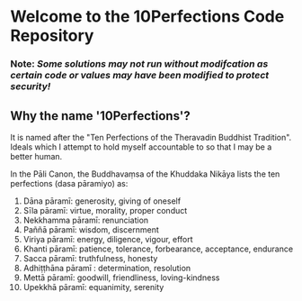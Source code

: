 # Welcome to the 10Perfections Code Repository
### Note: _Some solutions may not run without modifcation as certain code or values may have been modified to protect security!_

## Why the name '10Perfections'?
It is named after the "Ten Perfections of the Theravadin Buddhist Tradition". Ideals which I attempt to hold myself accountable to so that I may be a better human.

In the Pāli Canon, the Buddhavaṃsa of the Khuddaka Nikāya lists the ten perfections (dasa pāramiyo) as:
1.	Dāna pāramī: generosity, giving of oneself
2.	Sīla pāramī: virtue, morality, proper conduct
3.	Nekkhamma pāramī: renunciation
4.	Paññā pāramī: wisdom, discernment
5.	Viriya pāramī: energy, diligence, vigour, effort
6.	Khanti pāramī: patience, tolerance, forbearance, acceptance, endurance
7.	Sacca pāramī: truthfulness, honesty
8.	Adhiṭṭhāna pāramī : determination, resolution
9.	Mettā pāramī: goodwill, friendliness, loving-kindness
10.	Upekkhā pāramī: equanimity, serenity


<!---
10Perfections/10Perfections is a ✨ special ✨ repository because its `README.md` (this file) appears on your GitHub profile.
You can click the Preview link to take a look at your changes.
--->
